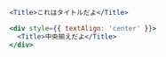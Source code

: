 ```jsx
<Title>これはタイトルだよ</Title>
```

```jsx
<div style={{ textAlign: 'center' }}>
  <Title>中央揃えだよ</Title>
</div>
```
